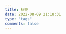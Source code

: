 ```yaml
---
title: 标签
date: 2022-08-09 21:18:31
type: "tags"
comments: false
---
```

<!-- 文章标签统计图 -->
<div id="tags-chart" data-length="10" style="border-radius: 8px; height: 300px; padding: 10px;"></div>